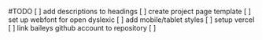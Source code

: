 #TODO
[ ] add descriptions to headings
[ ] create project page template
[ ] set up webfont for open dyslexic
[ ] add mobile/tablet styles
[ ] setup vercel
[ ] link baileys github account to repository
[ ] 